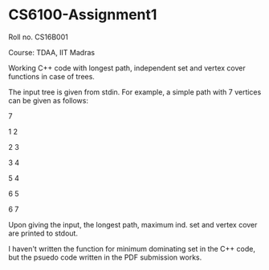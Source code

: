 # CS6100-Assignment1
Roll no. CS16B001 

Course: TDAA, IIT Madras

Working C++ code with longest path, independent set and vertex cover functions in case of trees.

The input tree is given from stdin. For example, a simple path with 7 vertices can be given as follows:

7

1       2

2       3

3       4

5       4

6       5

6       7

Upon giving the input, the longest path, maximum ind. set and vertex cover are printed to stdout. 

I haven't written the function for minimum dominating set in the C++ code, but the psuedo code written in the PDF submission works.
